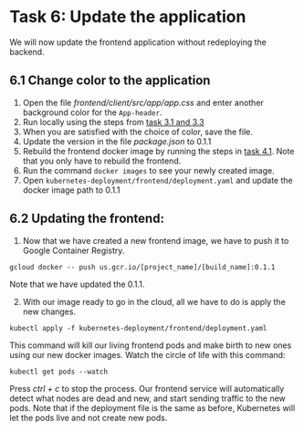 # Task 6: Update the application

We will now update the frontend application without redeploying the backend.

## 6.1 Change color to the application 
1. Open the file *frontend/client/src/app/app.css* and enter another background color for the `App-header`.
2. Run locally using the steps from [task 3.1 and 3.3](run-application-locally.md)
3. When you are satisfied with the choice of color, save the file.
4. Update the version in the file *package.json* to 0.1.1
5. Rebuild the frontend docker image by running the steps in [task 4.1](build-docker-images.md). Note that you only have to rebuild the frontend.
6. Run the command `docker images` to see your newly created image.
7. Open `kubernetes-deployment/frontend/deployment.yaml` and update the docker image path to 0.1.1


## 6.2 Updating the frontend:
1. Now that we have created a new frontend image, we have to push it to Google Container Registry.

```
gcloud docker -- push us.gcr.io/[project_name]/[build_name]:0.1.1
```
Note that we have updated the 0.1.1.

2. With our image ready to go in the cloud, all we have to do is apply the new changes.

```
kubectl apply -f kubernetes-deployment/frontend/deployment.yaml
```

This command will kill our living frontend pods and make birth to new ones using our new docker images.
Watch the circle of life with this command:

```
kubectl get pods --watch
```
Press *ctrl + c* to stop the process.
Our frontend service will automatically detect what nodes are dead and new, and start sending traffic to the new pods.
Note that if the deployment file is the same as before, Kubernetes will let the pods live and not create new pods.
